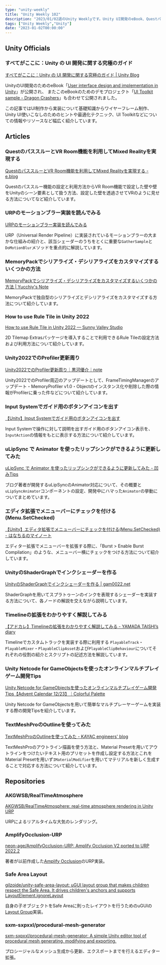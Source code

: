 ```yaml
---
type: "unity-weekly"
title: "Unity Weekly 102"
description: "2023/01/02週のUnity Weeklyです。Unity UI開発のeBook、Questパススルー、URPモーションブラー、Unity2022でのProfilerアップデート、MemoryPackなどについて取り上げています。"
tags: ["Unity Weekly","Unity"]
date: "2023-01-02T00:00:00"
---
```


## Unity Officials

### すべてがここに：Unity の UI 開発に関する究極のガイド 

[すべてがここに：Unity の UI 開発に関する究極のガイド | Unity Blog](https://blog.unity.com/ja/games/ultimate-guide-to-creating-ui-interfaces)

UnityのUI開発のためのeBook「[User interface design and implementation in Unity](https://resources.unity.com/games/user-interface-design-and-implementation-in-unity)」が公開され、
またこのeBookのためのデモプロジェクト「[UI Toolkit sample - Dragon Crashers](https://assetstore.unity.com/packages/essentials/tutorial-projects/ui-toolkit-sample-dragon-crashers-231178)」も合わせて公開されました。

この記事ではUI制作から実装について基礎知識からワイヤーフレーム制作、Unity UI使いこなしのためのヒントや最適化テクニック、UI Toolkitなどについての情報やリソースなど幅広く紹介しています。

## Articles

###  QuestのパススルーとVR Room機能を利用してMixed Realityを実現する

[QuestのパススルーとVR Room機能を利用してMixed Realityを実現する - e.blog](https://edom18.hateblo.jp/entry/2023/01/01/162510)

Questのパススルー機能の設定と利用方法からVR Room機能で設定した壁や壁をUnityのシーン要素として扱う方法、設定した壁を透過させてVRのように見せる方法についてなど紹介しています。

### URPのモーションブラー実装を読んでみる

[URPのモーションブラー実装を読んでみる](https://zenn.dev/r_ngtm/articles/urp-motion-blur)

URP（Universal Render Pipeline）に実装されているモーションブラーの大まかな仕組みの紹介と、該当シェーダーのうちをとくに重要な`GatherSample`と`DoMotionBlur`メソッドを重点的に解説しています。

### MemoryPackでシリアライズ・デシリアライズをカスタマイズするいくつかの方法

[MemoryPackでシリアライズ・デシリアライズをカスタマイズするいくつかの方法 | Yucchiy's Note](https://blog.yucchiy.com/2023/01/memorypack-custom-serialize-deserialize/)

MemoryPackで独自型のシリアライズとデシリアライズをカスタマイズする方法について紹介しています。

### How to use Rule Tile in Unity 2022

[How to use Rule Tile in Unity 2022 — Sunny Valley Studio](https://www.sunnyvalleystudio.com/blog/rule-tile-in-unity-2022)

2D Tilemap Extrasパッケージを導入することで利用できるRule Tileの設定方法および利用方法について紹介しています。

### Unity2022でのProfiler更新周り

[Unity2022でのProfiler更新周り｜黒河優介｜note](https://note.com/wotakuro/n/ndfe69d11324a)

Unity2022でのProfiler周辺のアップデートとして、FrameTimingManagerのアップデート・MemoryProfiler v1.0・Objectのインスタンス化や削除した際の情報がProfilerに乗った件などについて紹介しています。

### Input Systemでガイド用のボタンアイコンを出す

[【Unity】Input Systemでガイド用のボタンアイコンを出す](https://zenn.dev/ruccho/articles/9b9f7fd63b921c)

Input Systemで操作に対して説明を出すガイド用のボタンアイコン表示を、`InputAction`の情報をもとに表示する方法について紹介しています。

### uLipSync で Animator を使ったリップシンクができるように更新してみた

[uLipSync で Animator を使ったリップシンクができるように更新してみた - 凹みTips](https://tips.hecomi.com/entry/2022/12/28/233803)

ブログ著者が開発するuLipSyncのAnimator対応について、その概要と`uLipSyncAnimator`コンポーネントの設定、開発中にハマった`Animator`の挙動についてまとめています。

### エディタ拡張でメニューバーにチェックを付ける(Menu.SetChecked)

[【Unity】エディタ拡張でメニューバーにチェックを付ける(Menu.SetChecked) - はなちるのマイノート](https://www.hanachiru-blog.com/entry/2023/01/02/120000)

エディター拡張でメニューバーを拡張する際に、「Burst > Enable Burst Compilation」のような、メニューバー横にチェックをつける方法について紹介しています。

### UnityのShaderGraphでインクシェーダーを作る

[UnityのShaderGraphでインクシェーダーを作る | gam0022.net](https://gam0022.net/blog/2022/12/25/unity-ink-shader/)

ShaderGraphを用いてスプラトゥーンのインクを表現するシェーダーを実装する方法について、各ノードの解説を交えながら説明しています。

### Timelineの拡張をわかりやすく解説してみる

[【アドカレ】Timelineの拡張をわかりやすく解説してみる - YAMADA TAISHI’s diary](https://orotiyamatano.hatenablog.com/entry/TimeLine)

Timelineでカスタムトラックを実装する際に利用する `PlayableTrack`・`PlayableMixer`・`PlayableClipAsset`および`PlayableClipBehaviour`についてそれぞれの役割の紹介とスクリプトの記述方法を解説しています。

### Unity Netcode for GameObjectsを使ったオンラインマルチプレイゲーム開発Tips

[Unity Netcode for GameObjectsを使ったオンラインマルチプレイゲーム開発Tips【Advent Calendar 12/23】｜Colorful Palette](https://media.colorfulpalette.co.jp/n/n08799dd4ae7e?magazine_key=m753f507dae79)

Unity Netcode for GameObjectsを用いて簡単なマルチプレーヤーゲームを実装する際の開発Tipsを紹介しています。

### TextMeshProのOutlineを使ってみた

[TextMeshProのOutlineを使ってみた - KAYAC engineers' blog](https://techblog.kayac.com/2022-group-calendar-textmesh-pro-outline)

TextMeshProのアウトライン描画を使う方法と、Material Presetを用いてアウトラインをつけたいテキスト用のプリセットを作成し設定する方法とこれをMaterial Presetを用いず`IMaterialModifier`を用いてマテリアルを新しく生成することで対応する方法について紹介しています。

## Repositories

### AKGWSB/RealTimeAtmosphere

[AKGWSB/RealTimeAtmosphere: real-time atmosphere rendering in Unity URP](https://github.com/AKGWSB/RealTimeAtmosphere)

URPによるリアルタイムな大気のレンダリング。

### AmplifyOcclusion-URP

[neon-age/AmplifyOcclusion-URP: Amplify Occlusion V2 ported to URP 2022.2](https://github.com/neon-age/AmplifyOcclusion-URP)

著者が以前作成した[Amplify Occlusion](https://github.com/AmplifyCreations/AmplifyOcclusion)のURP実装。

### Safe Area Layout

[gilzoide/unity-safe-area-layout: uGUI layout group that makes children respect the Safe Area. It drives children's anchors and supports LayoutElement.ignoreLayout](https://github.com/gilzoide/unity-safe-area-layout)

自身の子オブジェクトをSafe Areaに則ったレイアウトを行うためのuGUIの[Layout Group](https://docs.unity3d.com/Packages/com.unity.ugui@1.0/manual/UIAutoLayout.html#layout-groups)実装。

### sxm-sxpxxl/procedural-mesh-generator

[sxm-sxpxxl/procedural-mesh-generator: A simple Unity editor tool of procedural mesh generating, modifying and exporting.](https://github.com/sxm-sxpxxl/procedural-mesh-generator)

プロシージャルなメッシュ生成から更新、エクスポートまでを行えるエディター拡張。
